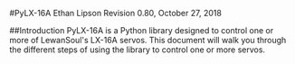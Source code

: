 #PyLX-16A
Ethan Lipson
Revision 0.80, October 27, 2018

##Introduction
PyLX-16A is a Python library designed to control one or more of LewanSoul's LX-16A servos. This document will walk you through the different steps of using the library to control one or more servos.
